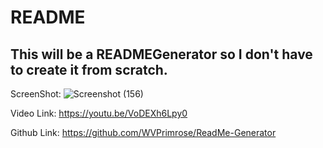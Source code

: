 # README 
 
 ## This will be a READMEGenerator so I don't have to create it from scratch.

 ScreenShot:
 ![Screenshot (156)](https://github.com/WVPrimrose/ReadMe-Generator/assets/158582360/fbbbf527-0210-4ee6-a5ed-2e6353419f8f)

Video Link: https://youtu.be/VoDEXh6Lpy0

Github Link: https://github.com/WVPrimrose/ReadMe-Generator
